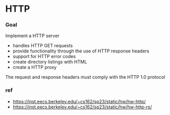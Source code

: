 # HTTP

### Goal

Implement a HTTP server
- handles HTTP GET requests
- provide functionality through the use of HTTP response headers
- support for HTTP error codes
- create directory listings with HTML
- create a HTTP proxy

The request and response headers must comply with the HTTP 1.0 protocol


### ref

- https://inst.eecs.berkeley.edu/~cs162/sp23/static/hw/hw-http/
- https://inst.eecs.berkeley.edu/~cs162/sp23/static/hw/hw-http-rs/